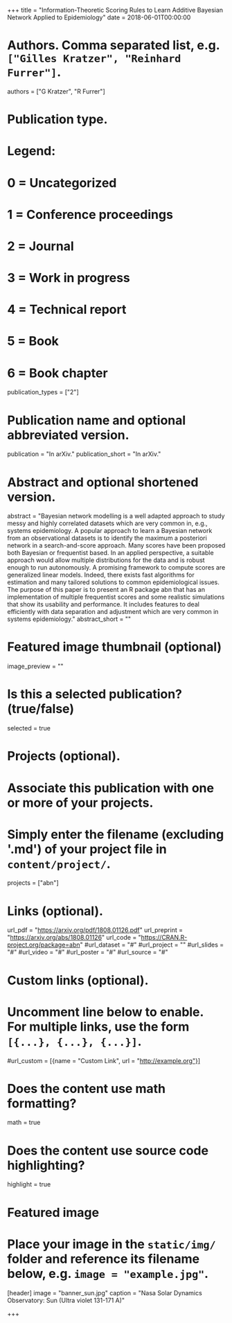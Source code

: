 +++
title = "Information-Theoretic Scoring Rules to Learn Additive Bayesian Network Applied to Epidemiology"
date = 2018-06-01T00:00:00

# Authors. Comma separated list, e.g. `["Gilles Kratzer", "Reinhard Furrer"]`.
authors = ["G Kratzer", "R Furrer"]

# Publication type.
# Legend:
# 0 = Uncategorized
# 1 = Conference proceedings
# 2 = Journal
# 3 = Work in progress
# 4 = Technical report
# 5 = Book
# 6 = Book chapter
publication_types = ["2"]

# Publication name and optional abbreviated version.
publication = "In arXiv."
publication_short = "In arXiv."

# Abstract and optional shortened version.
abstract = "Bayesian network modelling is a well adapted approach to study messy and highly correlated datasets which are very common in, e.g., systems epidemiology. A popular approach to learn a Bayesian network from an observational datasets is to identify the maximum a posteriori network in a search-and-score approach. Many scores have been proposed both Bayesian or frequentist based. In an applied perspective, a suitable approach would allow multiple distributions for the data and is robust enough to run autonomously. A promising framework to compute scores are generalized linear models. Indeed, there exists fast algorithms for estimation and many tailored solutions to common epidemiological issues. The purpose of this paper is to present an R package abn that has an implementation of multiple frequentist scores and some realistic simulations that show its usability and performance. It includes features to deal efficiently with data separation and adjustment which are very common in systems epidemiology."
abstract_short = ""

# Featured image thumbnail (optional)
image_preview = ""

# Is this a selected publication? (true/false)
selected = true

# Projects (optional).
#   Associate this publication with one or more of your projects.
#   Simply enter the filename (excluding '.md') of your project file in `content/project/`.
projects = ["abn"]

# Links (optional).
url_pdf = "https://arxiv.org/pdf/1808.01126.pdf"
url_preprint = "https://arxiv.org/abs/1808.01126"
url_code = "https://CRAN.R-project.org/package=abn"
#url_dataset = "#"
#url_project = ""
#url_slides = "#"
#url_video = "#"
#url_poster = "#"
#url_source = "#"

# Custom links (optional).
#   Uncomment line below to enable. For multiple links, use the form `[{...}, {...}, {...}]`.
#url_custom = [{name = "Custom Link", url = "http://example.org"}]

# Does the content use math formatting?
math = true

# Does the content use source code highlighting?
highlight = true

# Featured image
# Place your image in the `static/img/` folder and reference its filename below, e.g. `image = "example.jpg"`.
[header]
image = "banner_sun.jpg"
caption = "Nasa Solar Dynamics Observatory: Sun (Ultra violet 131-171 A)"

+++
